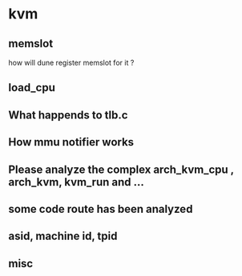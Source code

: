 # kvm 

## memslot
how will dune register memslot for it ?

## load_cpu

## What happends to tlb.c

## How mmu notifier works

## Please analyze the complex arch_kvm_cpu , arch_kvm, kvm_run and ...

## some code route has been analyzed

## asid, machine id, tpid



## misc

